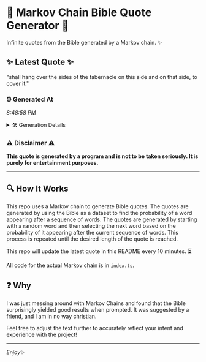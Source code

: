 # 📖 Markov Chain Bible Quote Generator 📖

Infinite quotes from the Bible generated by a Markov chain. ✨

## ✨ Latest Quote ✨
"shall hang over the sides of the tabernacle on this side and on that side, to cover it."

### ⏰ Generated At
*8:48:58 PM*

<details>
    <summary>🛠️ Generation Details</summary>
    <p>
        <strong>🌱 Seed:</strong> shall<br>
        <strong>🔄 Iterations:</strong> 17<br>
        <strong>📜 Context History:</strong><br>[ shall ]: hang<br>[ shall, hang ]: over<br>[ shall, hang, over ]: the<br>[ shall, hang, over, the ]: sides<br>[ shall, hang, over, the, sides ]: of<br>[ shall, hang, over, the, sides, of ]: the<br>[ hang, over, the, sides, of, the ]: tabernacle<br>[ over, the, sides, of, the, tabernacle ]: on<br>[ the, sides, of, the, tabernacle, on ]: this<br>[ sides, of, the, tabernacle, on, this ]: side<br>[ of, the, tabernacle, on, this, side ]: and<br>[ the, tabernacle, on, this, side, and ]: on<br>[ tabernacle, on, this, side, and, on ]: that<br>[ on, this, side, and, on, that ]: side,<br>[ this, side, and, on, that, side, ]: to<br>[ side, and, on, that, side,, to ]: cover<br>[ and, on, that, side,, to, cover ]: it.<br>
    </p>
</details>

### ⚠️ Disclaimer ⚠️
**This quote is generated by a program and is not to be taken seriously. It is purely for entertainment purposes.**

---

## 🔍 How It Works

This repo uses a Markov chain to generate Bible quotes. The quotes are generated by using the Bible as a dataset to find the probability of a word appearing after a sequence of words. The quotes are generated by starting with a random word and then selecting the next word based on the probability of it appearing after the current sequence of words. This process is repeated until the desired length of the quote is reached.

This repo will update the latest quote in this README every 10 minutes. ⏳

All code for the actual Markov chain is in `index.ts`.

## ❓ Why

I was just messing around with Markov Chains and found that the Bible surprisingly yielded good results when prompted. 
It was suggested by a friend, and I am in no way christian.

Feel free to adjust the text further to accurately reflect your intent and experience with the project!

---

*Enjoy*✨
